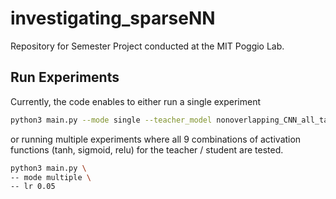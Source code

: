 # investigating_sparseNN

Repository for Semester Project conducted at the MIT Poggio Lab.


## Run Experiments

Currently, the code enables to either run a single experiment
```sh
python3 main.py --mode single --teacher_model nonoverlapping_CNN_all_tanh --student_model nonoverlapping_CNN_all_tanh --lr 0.05
```

or running multiple experiments where all 9 combinations of activation functions (tanh, sigmoid, relu) for the teacher / student are tested.
```sh
python3 main.py \
-- mode multiple \
-- lr 0.05
```
